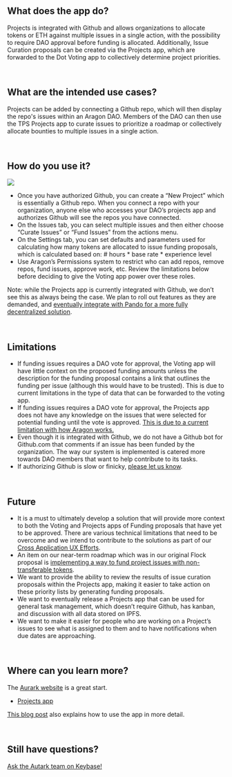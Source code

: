 <br>

## What does the app do?

Projects is integrated with Github and allows organizations to allocate tokens or ETH against multiple issues in a single action, with the possibility to require DAO approval before funding is allocated. Additionally, Issue Curation proposals can be created via the Projects app, which are forwarded to the Dot Voting app to collectively determine project priorities.

<br>

## What are the intended use cases?

Projects can be added by connecting a Github repo, which will then display the repo's issues within an Aragon DAO. Members of the DAO can then use the TPS Projects app to curate issues to prioritize a roadmap or collectively allocate bounties to multiple issues in a single action.

<br>

## How do you use it?

<img src='https://cdn-images-1.medium.com/max/2160/1*1jsxao_cOo4t7GeHgLsNPA.png' />

- Once you have authorized Github, you can create a “New Project” which is essentially a Github repo. When you connect a repo with your organization, anyone else who accesses your DAO’s projects app and authorizes Github will see the repos you have connected.
- On the Issues tab, you can select multiple issues and then either choose “Curate Issues” or “Fund Issues” from the actions menu.
- On the Settings tab, you can set defaults and parameters used for calculating how many tokens are allocated to issue funding proposals, which is calculated based on: # hours * base rate * experience level
- Use Aragon’s Permissions system to restrict who can add repos, remove repos, fund issues, approve work, etc. Review the limitations below before deciding to give the Voting app power over these roles.

Note: while the Projects app is currently integrated with Github, we don’t see this as always being the case. We plan to roll out features as they are demanded, and [eventually integrate with Pando for a more fully decentralized solution](https://forum.aragon.org/t/pando-live-on-rinkeby/712).

<br>

## Limitations

- If funding issues requires a DAO vote for approval, the Voting app will have little context on the proposed funding amounts unless the description for the funding proposal contains a link that outlines the funding per issue (although this would have to be trusted). This is due to current limitations in the type of data that can be forwarded to the voting app.
- If funding issues requires a DAO vote for approval, the Projects app does not have any knowledge on the issues that were selected for potential funding until the vote is approved. [This is due to a current limitation with how Aragon works.](https://forum.aragon.org/t/showing-pending-forwarded-actions-in-apps/709)
- Even though it is integrated with Github, we do not have a Github bot for Github.com that comments if an issue has been funded by the organization. The way our system is implemented is catered more towards DAO members that want to help contribute to its tasks.
- If authorizing Github is slow or finicky, [please let us know](https://keybase.io/team/autark.community).

<br>

## Future

- It is a must to ultimately develop a solution that will provide more context to both the Voting and Projects apps of Funding proposals that have yet to be approved. There are various technical limitations that need to be overcome and we intend to contribute to the solutions as part of our [Cross Application UX Efforts](https://forum.aragon.org/t/cross-application-ux-initiative-part-1/742).
- An item on our near-term roadmap which was in our original Flock proposal is [implementing a way to fund project issues with non-transferable tokens](https://github.com/AutarkLabs/flock/blob/autark-proposal/teams/Autark/2019Q1-2.md#i04---expanding-governance-possibilities).
- We want to provide the ability to review the results of issue curation proposals within the Projects app, making it easier to take action on these priority lists by generating funding proposals.
- We want to eventually release a Projects app that can be used for general task management, which doesn’t require Github, has kanban, and discussion with all data stored on IPFS.
- We want to make it easier for people who are working on a Project’s issues to see what is assigned to them and to have notifications when due dates are approaching.

<br>

## Where can you learn more?

The [Aurark website](https://www.autark.xyz/) is a great start.
- [Projects app](https://www.autark.xyz/projects-app)

[This blog post](https://medium.com/@stellarmagnet/that-planning-suite-live-on-rinkeby-c2332e2e5e27) also explains how to use the app in more detail. 

<br>

## Still have questions?

[Ask the Autark team on Keybase!](https://keybase.io/team/autark.community)

<br>
